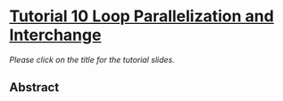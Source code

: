 # [Tutorial 10 Loop Parallelization and Interchange](https://v2.overleaf.com/read/mmypnyvrhsbv)

*Please click on the title for the tutorial slides.*

## Abstract


